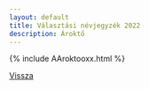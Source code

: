 ```yaml
---
layout: default
title: Választási névjegyzék 2022
description: Ároktő
---
```


{% include AAroktooxx.html %}

[Vissza](./)